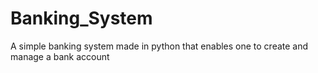 # Banking_System
A simple banking system made in python that enables one to create and manage a bank account
